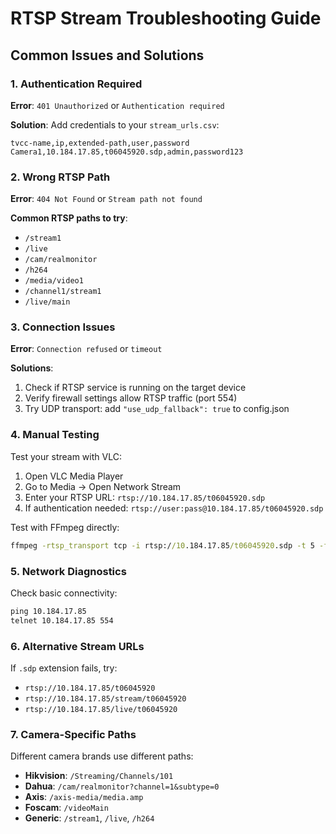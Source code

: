 # RTSP Stream Troubleshooting Guide

## Common Issues and Solutions

### 1. Authentication Required

**Error**: `401 Unauthorized` or `Authentication required`

**Solution**: Add credentials to your `stream_urls.csv`:
```csv
tvcc-name,ip,extended-path,user,password
Camera1,10.184.17.85,t06045920.sdp,admin,password123
```

### 2. Wrong RTSP Path

**Error**: `404 Not Found` or `Stream path not found`

**Common RTSP paths to try**:
- `/stream1`
- `/live`
- `/cam/realmonitor`
- `/h264`
- `/media/video1`
- `/channel1/stream1`
- `/live/main`

### 3. Connection Issues

**Error**: `Connection refused` or `timeout`

**Solutions**:
1. Check if RTSP service is running on the target device
2. Verify firewall settings allow RTSP traffic (port 554)
3. Try UDP transport: add `"use_udp_fallback": true` to config.json

### 4. Manual Testing

Test your stream with VLC:
1. Open VLC Media Player
2. Go to Media → Open Network Stream
3. Enter your RTSP URL: `rtsp://10.184.17.85/t06045920.sdp`
4. If authentication needed: `rtsp://user:pass@10.184.17.85/t06045920.sdp`

Test with FFmpeg directly:
```cmd
ffmpeg -rtsp_transport tcp -i rtsp://10.184.17.85/t06045920.sdp -t 5 -f null -
```

### 5. Network Diagnostics

Check basic connectivity:
```cmd
ping 10.184.17.85
telnet 10.184.17.85 554
```

### 6. Alternative Stream URLs

If `.sdp` extension fails, try:
- `rtsp://10.184.17.85/t06045920`
- `rtsp://10.184.17.85/stream/t06045920`
- `rtsp://10.184.17.85/live/t06045920`

### 7. Camera-Specific Paths

Different camera brands use different paths:
- **Hikvision**: `/Streaming/Channels/101`
- **Dahua**: `/cam/realmonitor?channel=1&subtype=0`
- **Axis**: `/axis-media/media.amp`
- **Foscam**: `/videoMain`
- **Generic**: `/stream1`, `/live`, `/h264`
